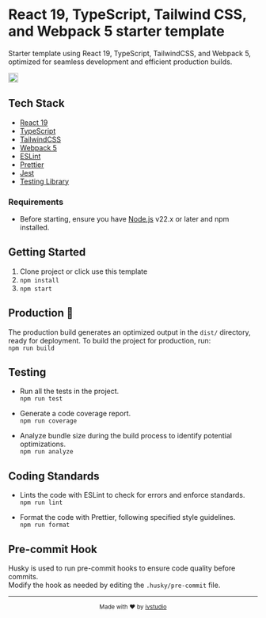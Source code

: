 # React 19, TypeScript, Tailwind CSS, and Webpack 5 starter template

Starter template using React 19, TypeScript, TailwindCSS, and Webpack 5, optimized for seamless development and efficient production builds.

<a href="https://twitter.com/ivstudio"><img src="https://img.shields.io/twitter/follow/ivstudio.svg?style=social&label=Follow&maxAge=3600" height="20"></a>

## Tech Stack

- [React 19](https://reactjs.org/)
- [TypeScript](https://www.typescriptlang.org/)
- [TailwindCSS](https://tailwindcss.com/)
- [Webpack 5](https://webpack.js.org/)
- [ESLint](https://eslint.org/)
- [Prettier](https://prettier.io/)
- [Jest](https://jestjs.io/)
- [Testing Library](https://testing-library.com/docs/react-testing-library/intro/)  

### Requirements

- Before starting, ensure you have [Node.js](https://nodejs.org/) v22.x or later and npm installed.

## Getting Started

1. Clone project or click use this template
2. `npm install`
3. `npm start`

## Production 🚀

The production build generates an optimized output in the `dist/` directory, ready for deployment. To build the project for production, run:  
`npm run build`  

## Testing

- Run all the tests in the project.  
`npm run test`

- Generate a code coverage report.  
`npm run coverage`

- Analyze bundle size during the build process to identify potential optimizations.  
`npm run analyze`

## Coding Standards

- Lints the code with ESLint to check for errors and enforce standards.  
`npm run lint`

- Format the code with Prettier, following specified style guidelines.  
`npm run format`  

## Pre-commit Hook

Husky is used to run pre-commit hooks to ensure code quality before commits.  
Modify the hook as needed by editing the `.husky/pre-commit` file.

---

<p align="center"><sup>Made with ♥ by <a href="https://ivstudio.com">ivstudio</a></sup></p>